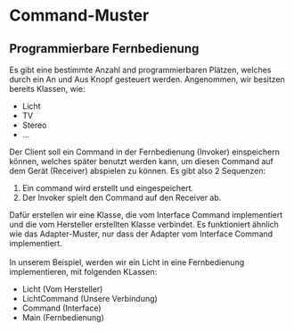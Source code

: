 <h1>Command-Muster</h1>
<h2>Programmierbare Fernbedienung</h2>
Es gibt eine bestimmte Anzahl and programmierbaren Plätzen, welches durch ein An und Aus Knopf gesteuert werden. 
Angenommen, wir besitzen bereits Klassen, wie:
<ul>
    <li>Licht</li>
    <li>TV</li> 
    <li>Stereo</li>
    <li>...</li>
</ul>
Der Client soll ein Command in der Fernbedienung (Invoker) einspeichern können, welches später benutzt werden kann, 
um diesen Command auf dem Gerät (Receiver) abspielen zu können. 
Es gibt also 2 Sequenzen:
<ol>
    <li>Ein command wird erstellt und eingespeichert.</li>
    <li>Der Invoker spielt den Command auf den Receiver ab.</li>
</ol>

Dafür erstellen wir eine Klasse, die vom Interface Command implementiert und die vom Hersteller 
erstellten Klasse verbindet. Es funktioniert ähnlich wie das Adapter-Muster, nur dass der Adapter vom 
Interface Command implementiert.
<br>
<br>
In unserem Beispiel, werden wir ein Licht in eine Fernbedienung implementieren, mit folgenden KLassen:
<ul>
    <li>Licht (Vom Hersteller)</li>
    <li>LichtCommand (Unsere Verbindung)</li>
    <li>Command (Interface)</li>
    <li>Main (Fernbedienung)</li>
</ul>



